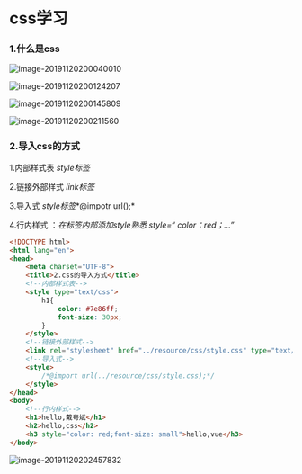 # css学习

### 1.什么是css

![image-20191120200040010](C:\Users\daiyu\AppData\Roaming\Typora\typora-user-images\image-20191120200040010.png)

![image-20191120200124207](C:\Users\daiyu\AppData\Roaming\Typora\typora-user-images\image-20191120200124207.png)

![image-20191120200145809](C:\Users\daiyu\AppData\Roaming\Typora\typora-user-images\image-20191120200145809.png)

![image-20191120200211560](C:\Users\daiyu\AppData\Roaming\Typora\typora-user-images\image-20191120200211560.png)

### 2.导入css的方式

1.内部样式表   *style标签*

2.链接外部样式  *link标签*

3.导入式  *style标签**@impotr url();* 

4.行内样式 ：*在标签内部添加style熟悉 style=“ color：red；...”*

```html
<!DOCTYPE html>
<html lang="en">
<head>
    <meta charset="UTF-8">
    <title>2.css的导入方式</title>
    <!--内部样式表-->
    <style type="text/css">
        h1{
            color: #7e86ff;
            font-size: 30px;
        }
    </style>
    <!--链接外部样式-->
    <link rel="stylesheet" href="../resource/css/style.css" type="text/css">
    <!--导入式-->
    <style>
        /*@import url(../resource/css/style.css);*/
    </style>
</head>
<body>
    <!--行内样式-->
    <h1>hello,戴粤斌</h1>
    <h2>hello,css</h2>
    <h3 style="color: red;font-size: small">hello,vue</h3>
</body>

```



![image-20191120202457832](C:\Users\daiyu\AppData\Roaming\Typora\typora-user-images\image-20191120202457832.png)